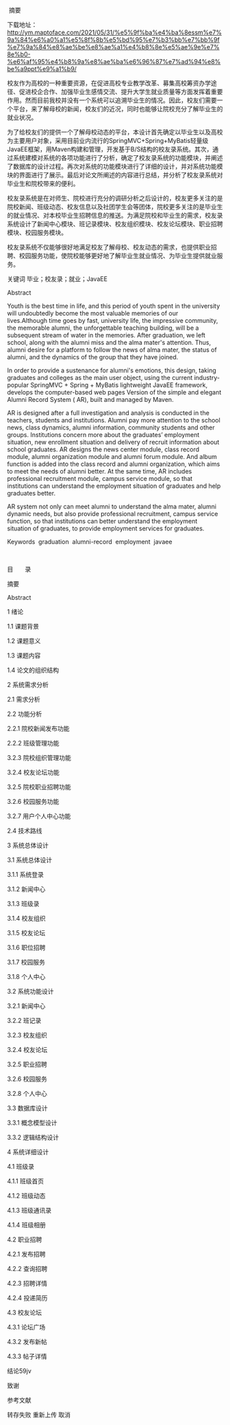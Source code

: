 ​
摘要

下载地址：http://ym.maptoface.com/2021/05/31/%e5%9f%ba%e4%ba%8essm%e7%9a%84%e6%a0%a1%e5%8f%8b%e5%bd%95%e7%b3%bb%e7%bb%9f%e7%9a%84%e8%ae%be%e8%ae%a1%e4%b8%8e%e5%ae%9e%e7%8e%b0-%e6%af%95%e4%b8%9a%e8%ae%ba%e6%96%87%e7%ad%94%e8%be%a9ppt%e9%a1%b9/

校友作为高校的一种重要资源，在促进高校专业教学改革、募集高校筹资办学途径、促进校企合作、加强毕业生感情交流、提升大学生就业质量等方面发挥着重要作用。然而目前我校并没有一个系统可以追溯毕业生的情况。因此，校友们需要一个平台，来了解母校的新闻，校友们的近况，同时也能够让院校充分了解毕业生的就业状况。

为了给校友们的提供一个了解母校动态的平台，本设计首先确定以毕业生以及高校为主要用户对象，采用目前业内流行的SpringMVC+Spring+MyBatis轻量级JavaEE框架，用Maven构建和管理，开发基于B/S结构的校友录系统。其次，通过系统建模对系统的各项功能进行了分析，确定了校友录系统的功能模块，并阐述了数据库的设计过程。再次对系统的功能模块进行了详细的设计，并对系统功能模块的界面进行了展示。最后对论文所阐述的内容进行总结，并分析了校友录系统对毕业生和院校带来的便利。

校友录系统是在对师生、院校进行充分的调研分析之后设计的，校友更多关注的是院校新闻、班级动态、校友信息以及社团学生会等团体，院校更多关注的是毕业生的就业情况、对本校毕业生招聘信息的推送。为满足院校和毕业生的需求，校友录系统设计了新闻中心模块、班记录模块、校友组织模块、校友论坛模块、职业招聘模块、校园服务模块。

校友录系统不仅能够很好地满足校友了解母校、校友动态的需求，也提供职业招聘、校园服务功能，使院校能够更好地了解毕业生就业情况、为毕业生提供就业服务。

关键词 毕业；校友录；就业；JavaEE

Abstract

Youth is the best time in life, and this period of youth spent in the university will undoubtedly become the most valuable memories of our lives.Although time goes by fast, university life, the impressive community, the memorable alumni, the unforgettable teaching building, will be a subsequent stream of water in the memories. After graduation, we left school, along with the alumni miss and the alma mater's attention. Thus, alumni desire for a platform to follow the news of alma mater, the status of alumni, and the dynamics of the group that they have joined.

In order to provide a sustenance for alumni's emotions, this design, taking graduates and colleges as the main user object, using the current industry-popular SpringMVC + Spring + MyBatis lightweight JavaEE framework, develops the computer-based web pages Version of the simple and elegant Alumni Record System ( AR), built and managed by Maven.

AR is designed after a full investigation and analysis is conducted in the teachers, students and institutions. Alumni pay more attention to the school news, class dynamics, alumni information, community students and other groups. Institutions concern more about the graduates’ employment situation, new enrollment situation and delivery of recruit information about school graduates. AR designs the news center module, class record module, alumni organization module and alumni forum module. And album function is added into the class record and alumni organization, which aims to meet the needs of alumni better. At the same time, AR includes professional recruitment module, campus service module, so that institutions can understand the employment situation of graduates and help graduates better.

AR system not only can meet alumni to understand the alma mater, alumni dynamic needs, but also provide professional recruitment, campus service function, so that institutions can better understand the employment situation of graduates, to provide employment services for graduates.

Keywords  graduation  alumni-record  employment  javaee

 

目       录

摘要

Abstract

1 绪论

1.1 课题背景

1.2 课题意义

1.3 课题内容

1.4 论文的组织结构

2 系统需求分析

2.1 需求分析

2.2 功能分析

2.2.1 院校新闻发布功能

2.2.2 班级管理功能

3.2.3 院校组织管理功能

3.2.4 校友论坛功能

3.2.5 院校职业招聘功能

3.2.6 校园服务功能

3.2.7 用户个人中心功能

2.4 技术路线

3 系统总体设计

3.1 系统总体设计

3.1.1 系统登录

3.1.2 新闻中心

3.1.3 班级录

3.1.4 校友组织

3.1.5 校友论坛

3.1.6 职位招聘

3.1.7 校园服务

3.1.8 个人中心

3.2 系统功能设计

3.2.1 新闻中心

3.2.2 班记录

3.2.3 校友组织

3.2.4 校友论坛

3.2.5 职业招聘

3.2.6 校园服务

3.2.8 个人中心

3.3 数据库设计

3.3.1 概念模型设计

3.3.2 逻辑结构设计

4 系统详细设计

4.1 班级录

4.1.1 班级首页

4.1.2 班级动态

4.1.3 班级通讯录

4.1.4 班级相册

4.2 职业招聘

4.2.1 发布招聘

4.2.2 查询招聘

4.2.3 招聘详情

4.2.4 投递简历

4.3 校友论坛

4.3.1 论坛广场

4.3.2 发布新帖

4.3.3 帖子详情

结论59jv

致谢

参考文献

    


转存失败
重新上传
取消
          

​
